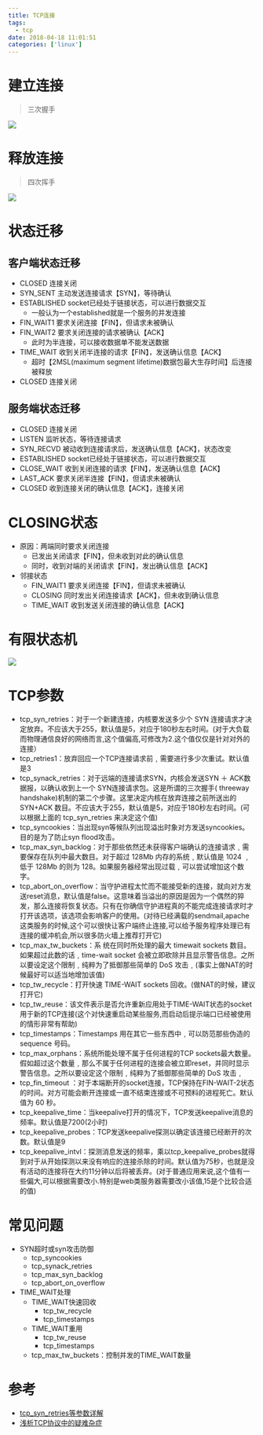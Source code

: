 ```yaml
---
title: TCP连接
tags:
  - tcp
date: 2018-04-18 11:01:51
categories: ['linux']
---
```



# 建立连接
>三次握手

<!--![](TCP连接/tcp建立连接.png)-->
![](http://simple0426-blog.oss-cn-beijing.aliyuncs.com/tcp%E5%BB%BA%E7%AB%8B%E8%BF%9E%E6%8E%A5.png)
# 释放连接
>四次挥手

<!--![](TCP连接/tcp释放连接.png)-->
![](http://simple0426-blog.oss-cn-beijing.aliyuncs.com/tcp%E9%87%8A%E6%94%BE%E8%BF%9E%E6%8E%A5.png)
# 状态迁移
## 客户端状态迁移
* CLOSED   连接关闭
* SYN_SENT   主动发送连接请求【SYN】，等待确认
* ESTABLISHED  socket已经处于链接状态，可以进行数据交互
    - 一般认为一个established就是一个服务的并发连接
* FIN_WAIT1     要求关闭连接【FIN】，但请求未被确认
* FIN_WAIT2     要求关闭连接的请求被确认【ACK】
    - 此时为半连接，可以接收数据单不能发送数据
* TIME_WAIT     收到关闭半连接的请求【FIN】，发送确认信息【ACK】
    - 超时【2MSL(maximum segment lifetime)数据包最大生存时间】后连接被释放
* CLOSED   连接关闭

## 服务端状态迁移
* CLOSED   连接关闭
* LISTEN        监听状态，等待连接请求
* SYN_RECVD  被动收到连接请求后，发送确认信息【ACK】，状态改变
* ESTABLISHED  socket已经处于链接状态，可以进行数据交互
* CLOSE_WAIT        收到关闭连接的请求【FIN】，发送确认信息【ACK】
* LAST_ACK      要求关闭半连接【FIN】，但请求未被确认
* CLOSED   收到连接关闭的确认信息【ACK】，连接关闭

# CLOSING状态
* 原因：两端同时要求关闭连接
    - 已发出关闭请求【FIN】，但未收到对此的确认信息
    - 同时，收到对端的关闭请求【FIN】，发出确认信息【ACK】
* 邻接状态
    - FIN_WAIT1     要求关闭连接【FIN】，但请求未被确认
    - CLOSING     同时发出关闭连接请求【ACK】，但未收到确认信息
    - TIME_WAIT     收到发送关闭连接的确认信息【ACK】

# 有限状态机
<!--![](TCP连接/tcp有限状态机.png)-->
![](http://simple0426-blog.oss-cn-beijing.aliyuncs.com/tcp%E6%9C%89%E9%99%90%E7%8A%B6%E6%80%81%E6%9C%BA.png)

# TCP参数
* tcp_syn_retries：对于一个新建连接，内核要发送多少个 SYN 连接请求才决定放弃。不应该大于255，默认值是5，对应于180秒左右时间。(对于大负载而物理通信良好的网络而言,这个值偏高,可修改为2.这个值仅仅是针对对外的连接）
* tcp_retries1：放弃回应一个TCP连接请求前﹐需要进行多少次重试。默认值是3
* tcp_synack_retries：对于远端的连接请求SYN，内核会发送SYN ＋ ACK数据报，以确认收到上一个 SYN连接请求包。这是所谓的三次握手( threeway handshake)机制的第二个步骤。这里决定内核在放弃连接之前所送出的 SYN+ACK 数目。不应该大于255，默认值是5，对应于180秒左右时间。(可以根据上面的 tcp_syn_retries 来决定这个值)
* tcp_syncookies：当出现syn等候队列出现溢出时象对方发送syncookies。目的是为了防止syn flood攻击。
* tcp_max_syn_backlog：对于那些依然还未获得客户端确认的连接请求﹐需要保存在队列中最大数目。对于超过 128Mb 内存的系统﹐默认值是 1024 ﹐低于 128Mb 的则为 128。如果服务器经常出现过载﹐可以尝试增加这个数字。
* tcp_abort_on_overflow：当守护进程太忙而不能接受新的连接，就向对方发送reset消息，默认值是false。这意味着当溢出的原因是因为一个偶然的猝发，那么连接将恢复状态。只有在你确信守护进程真的不能完成连接请求时才打开该选项，该选项会影响客户的使用。(对待已经满载的sendmail,apache这类服务的时候,这个可以很快让客户端终止连接,可以给予服务程序处理已有连接的缓冲机会,所以很多防火墙上推荐打开它)
* tcp_max_tw_buckets：系 统在同时所处理的最大 timewait sockets 数目。如果超过此数的话﹐time-wait socket 会被立即砍除并且显示警告信息。之所以要设定这个限制﹐纯粹为了抵御那些简单的 DoS 攻击﹐(事实上做NAT的时候最好可以适当地增加该值)
* tcp_tw_recycle：打开快速 TIME-WAIT sockets 回收。(做NAT的时候，建议打开它)
* tcp_tw_reuse：该文件表示是否允许重新应用处于TIME-WAIT状态的socket用于新的TCP连接(这个对快速重启动某些服务,而启动后提示端口已经被使用的情形非常有帮助)
* tcp_timestamps：Timestamps 用在其它一些东西中﹐可以防范那些伪造的 sequence 号码。
* tcp_max_orphans：系统所能处理不属于任何进程的TCP sockets最大数量。假如超过这个数量﹐那么不属于任何进程的连接会被立即reset，并同时显示警告信息。之所以要设定这个限制﹐纯粹为了抵御那些简单的 DoS 攻击﹐
* tcp_fin_timeout ：对于本端断开的socket连接，TCP保持在FIN-WAIT-2状态的时间。对方可能会断开连接或一直不结束连接或不可预料的进程死亡。默认值为 60 秒。
* tcp_keepalive_time：当keepalive打开的情况下，TCP发送keepalive消息的频率。默认值是7200(2小时)
* tcp_keepalive_probes：TCP发送keepalive探测以确定该连接已经断开的次数。默认值是9
* tcp_keepalive_intvl：探测消息发送的频率，乘以tcp_keepalive_probes就得到对于从开始探测以来没有响应的连接杀除的时间。默认值为75秒，也就是没有活动的连接将在大约11分钟以后将被丢弃。(对于普通应用来说,这个值有一些偏大,可以根据需要改小.特别是web类服务器需要改小该值,15是个比较合适的值)

# 常见问题
* SYN超时或syn攻击防御
    - tcp_syncookies
    - tcp_synack_retries
    - tcp_max_syn_backlog
    - tcp_abort_on_overflow
* TIME_WAIT处理
    - TIME_WAIT快速回收
        + tcp_tw_recycle
        + tcp_timestamps
    - TIME_WAIT重用
        + tcp_tw_reuse
        + tcp_timestamps
    - tcp_max_tw_buckets：控制并发的TIME_WAIT数量

# 参考
* [tcp_syn_retries等参数详解][1]
* [浅析TCP协议中的疑难杂症][2]

[1]: https://blog.csdn.net/zhangxinrun/article/details/7621028
[2]: https://blog.csdn.net/changyourmind/article/details/53127100

